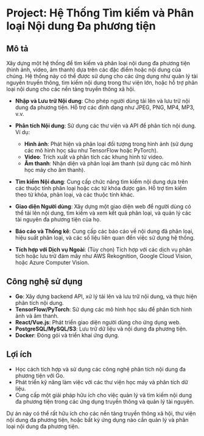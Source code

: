 # Project: Hệ Thống Tìm kiếm và Phân loại Nội dung Đa phương tiện

## Mô tả

Xây dựng một hệ thống để tìm kiếm và phân loại nội dung đa phương tiện (hình ảnh, video, âm thanh) dựa trên các đặc điểm hoặc nội dung của chúng. Hệ thống này có thể được sử dụng cho các ứng dụng như quản lý tài nguyên truyền thông, tìm kiếm nội dung trong thư viện lớn, hoặc hỗ trợ phân loại nội dung cho các nền tảng truyền thông xã hội.

- **Nhập và Lưu trữ Nội dung**: Cho phép người dùng tải lên và lưu trữ nội dung đa phương tiện. Hỗ trợ các định dạng như JPEG, PNG, MP4, MP3, v.v.

- **Phân tích Nội dung**: Sử dụng các thư viện và API để phân tích nội dung. Ví dụ:
  - **Hình ảnh**: Phát hiện và phân loại đối tượng trong hình ảnh (sử dụng các mô hình học sâu như TensorFlow hoặc PyTorch).
  - **Video**: Trích xuất và phân tích các khung hình từ video.
  - **Âm thanh**: Nhận diện và phân loại âm thanh (sử dụng các mô hình học máy cho âm thanh).

- **Tìm kiếm Nội dung**: Cung cấp chức năng tìm kiếm nội dung dựa trên các thuộc tính phân loại hoặc các từ khóa được gán. Hỗ trợ tìm kiếm theo từ khóa, phân loại, và các thuộc tính khác.

- **Giao diện Người dùng**: Xây dựng một giao diện web để người dùng có thể tải lên nội dung, tìm kiếm và xem kết quả phân loại, và quản lý các tài nguyên đa phương tiện của họ.

- **Báo cáo và Thống kê**: Cung cấp các báo cáo về nội dung đã phân loại, hiệu suất phân loại, và các số liệu liên quan đến việc sử dụng hệ thống.

- **Tích hợp với Dịch vụ Ngoài**: (Tùy chọn) Tích hợp với các dịch vụ phân tích hoặc lưu trữ đám mây như AWS Rekognition, Google Cloud Vision, hoặc Azure Computer Vision.

## Công nghệ sử dụng

- **Go**: Xây dựng backend API, xử lý tải lên và lưu trữ nội dung, và thực hiện phân tích nội dung.
- **TensorFlow/PyTorch**: Sử dụng các mô hình học sâu để phân tích hình ảnh và âm thanh.
- **React/Vue.js**: Phát triển giao diện người dùng cho ứng dụng web.
- **PostgreSQL/MySQL/S3**: Lưu trữ dữ liệu và nội dung đa phương tiện.
- **Docker**: Đóng gói và triển khai ứng dụng.

## Lợi ích

- Học cách tích hợp và sử dụng các công nghệ phân tích nội dung đa phương tiện với Go.
- Phát triển kỹ năng làm việc với các thư viện học máy và phân tích dữ liệu.
- Cung cấp một giải pháp hữu ích cho việc quản lý và tìm kiếm nội dung đa phương tiện trong các ứng dụng truyền thông và quản lý tài nguyên.

Dự án này có thể rất hữu ích cho các nền tảng truyền thông xã hội, thư viện nội dung đa phương tiện, hoặc bất kỳ ứng dụng nào cần quản lý và phân loại nội dung đa phương tiện.
